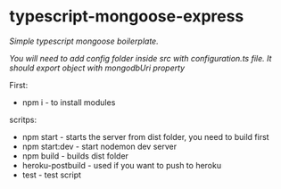 # typescript-mongoose-express

 *Simple typescript mongoose boilerplate.*
 
 *You will need to add config folder inside src with configuration.ts file. It should export object with mongodbUri property*
 
 First:
 * npm i - to install modules

 scritps:
 * npm start - starts the server from dist folder, you need to build first
 * npm start:dev - start nodemon dev server 
 * npm build - builds dist folder
 * heroku-postbuild - used if you want to push to heroku 
 * test - test script
 
 

 
 
